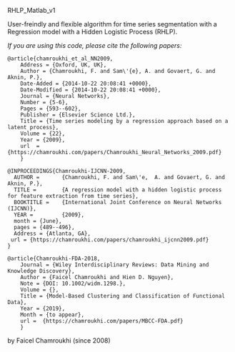 RHLP_Matlab_v1

User-freindly and flexible algorithm for time series segmentation with a Regression
model with a Hidden Logistic Process (RHLP).

*If you are using this code, please cite the following papers:*

```
@article{chamroukhi_et_al_NN2009,
	Address = {Oxford, UK, UK},
	Author = {Chamroukhi, F. and Sam\'{e}, A. and Govaert, G. and Aknin, P.},
	Date-Added = {2014-10-22 20:08:41 +0000},
	Date-Modified = {2014-10-22 20:08:41 +0000},
	Journal = {Neural Networks},
	Number = {5-6},
	Pages = {593--602},
	Publisher = {Elsevier Science Ltd.},
	Title = {Time series modeling by a regression approach based on a latent process},
	Volume = {22},
	Year = {2009},
	url  = {https://chamroukhi.com/papers/Chamroukhi_Neural_Networks_2009.pdf}
	}

@INPROCEEDINGS{Chamroukhi-IJCNN-2009,
  AUTHOR =       {Chamroukhi, F. and Sam\'e,  A. and Govaert, G. and Aknin, P.},
  TITLE =        {A regression model with a hidden logistic process for feature extraction from time series},
  BOOKTITLE =    {International Joint Conference on Neural Networks (IJCNN)},
  YEAR =         {2009},
  month = {June},
  pages = {489--496},
  Address = {Atlanta, GA},
 url = {https://chamroukhi.com/papers/chamroukhi_ijcnn2009.pdf}
}

@article{Chamroukhi-FDA-2018,
	Journal = {Wiley Interdisciplinary Reviews: Data Mining and Knowledge Discovery},
	Author = {Faicel Chamroukhi and Hien D. Nguyen},
	Note = {DOI: 10.1002/widm.1298.},
	Volume = {},
	Title = {Model-Based Clustering and Classification of Functional Data},
	Year = {2019},
	Month = {to appear},
	url =  {https://chamroukhi.com/papers/MBCC-FDA.pdf}
	}
```


by Faicel Chamroukhi (since 2008)
